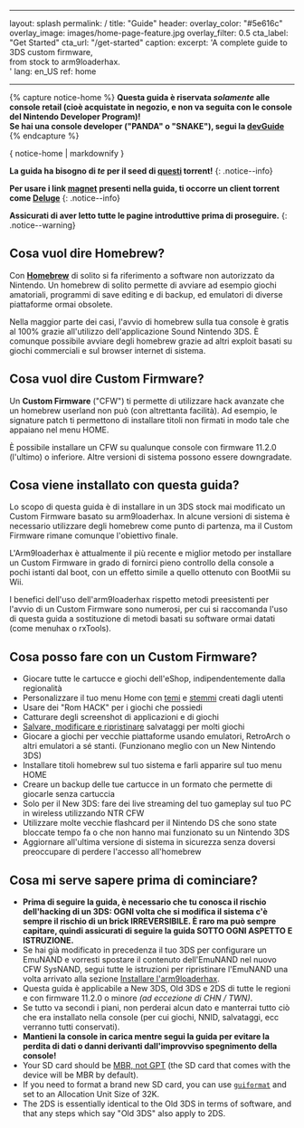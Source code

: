 * * *

layout: splash permalink: / title: "Guide" header: overlay_color: "#5e616c" overlay_image: images/home-page-feature.jpg overlay_filter: 0.5 cta_label: "Get Started" cta_url: "/get-started" caption: excerpt: 'A complete guide to 3DS custom firmware,   
from stock to arm9loaderhax.  
' lang: en_US ref: home

* * *

{% capture notice-home %} **Questa guida è riservata *solamente* alle console retail (cioè acquistate in negozio, e non va seguita con le console del Nintendo Developer Program)!  
Se hai una console developer ("PANDA" o "SNAKE"), segui la [devGuide](https://dev.3ds.guide)** {% endcapture %}

<div class="notice--danger">{ notice-home | markdownify }</div>

**La guida ha bisogno di *te* per il seed di [questi](https://3ds.guide/rss.xml) torrent!** {: .notice--info}

**Per usare i link [magnet](https://en.wikipedia.org/wiki/Magnet_URI_scheme) presenti nella guida, ti occorre un client torrent come [Deluge](http://dev.deluge-torrent.org/wiki/Download)** {: .notice--info}

**Assicurati di aver letto tutte le pagine introduttive prima di proseguire.** {: .notice--warning}

## Cosa vuol dire Homebrew?

Con [**Homebrew**](https://en.wikipedia.org/wiki/List_of_homebrew_video_games) di solito si fa riferimento a software non autorizzato da Nintendo. Un homebrew di solito permette di avviare ad esempio giochi amatoriali, programmi di save editing e di backup, ed emulatori di diverse piattaforme ormai obsolete.

Nella maggior parte dei casi, l'avvio di homebrew sulla tua console è gratis al 100% grazie all'utilizzo dell'applicazione Sound Nintendo 3DS. È comunque possibile avviare degli homebrew grazie ad altri exploit basati su giochi commerciali e sul browser internet di sistema.

## Cosa vuol dire Custom Firmware?

Un **Custom Firmware** ("CFW") ti permette di utilizzare hack avanzate che un homebrew userland non può (con altrettanta facilità). Ad esempio, le signature patch ti permettono di installare titoli non firmati in modo tale che appaiano nel menu HOME.

È possibile installare un CFW su qualunque console con firmware 11.2.0 (l'ultimo) o inferiore. Altre versioni di sistema possono essere downgradate.

## Cosa viene installato con questa guida?

Lo scopo di questa guida è di installare in un 3DS stock mai modificato un Custom Firmware basato su arm9loaderhax. In alcune versioni di sistema è necessario utilizzare degli homebrew come punto di partenza, ma il Custom Firmware rimane comunque l'obiettivo finale.

L'Arm9loaderhax è attualmente il più recente e miglior metodo per installare un Custom Firmware in grado di fornirci pieno controllo della console a pochi istanti dal boot, con un effetto simile a quello ottenuto con BootMii su Wii.

I benefici dell'uso dell'arm9loaderhax rispetto metodi preesistenti per l'avvio di un Custom Firmware sono numerosi, per cui si raccomanda l'uso di questa guida a sostituzione di metodi basati su software ormai datati (come menuhax o rxTools).

## Cosa posso fare con un Custom Firmware?

+ Giocare tutte le cartucce e giochi dell'eShop, indipendentemente dalla regionalità
+ Personalizzare il tuo menu Home con [temi](https://3dsthem.es/) e [stemmi](https://badges.3dsthem.es/) creati dagli utenti
+ Usare dei "Rom HACK" per i giochi che possiedi
+ Catturare degli screenshot di applicazioni e di giochi
+ [Salvare, modificare e ripristinare](https://gbatemp.net/threads/release-jks-savemanager-homebrew-cia-save-manager.413143/) salvataggi per molti giochi
+ Giocare a giochi per vecchie piattaforme usando emulatori, RetroArch o altri emulatori a sé stanti. (Funzionano meglio con un New Nintendo 3DS)
+ Installare titoli homebrew sul tuo sistema e farli apparire sul tuo menu HOME
+ Creare un backup delle tue cartucce in un formato che permette di giocarle senza cartuccia
+ Solo per il New 3DS: fare dei live streaming del tuo gameplay sul tuo PC in wireless utilizzando NTR CFW
+ Utilizzare molte vecchie flashcard per il Nintendo DS che sono state bloccate tempo fa o che non hanno mai funzionato su un Nintendo 3DS
+ Aggiornare all'ultima versione di sistema in sicurezza senza doversi preoccupare di perdere l'accesso all'homebrew

## Cosa mi serve sapere prima di cominciare?

+ **Prima di seguire la guida, è necessario che tu conosca il rischio dell'hacking di un 3DS: OGNI volta che si modifica il sistema c'è sempre il rischio di un brick IRREVERSIBILE. È raro ma può sempre capitare, quindi assicurati di seguire la guida SOTTO OGNI ASPETTO E ISTRUZIONE.**
+ Se hai già modificato in precedenza il tuo 3DS per configurare un EmuNAND e vorresti spostare il contenuto dell'EmuNAND nel nuovo CFW SysNAND, segui tutte le istruzioni per ripristinare l'EmuNAND una volta arrivato alla sezione [Installare l'arm9loaderhax](installing-arm9loaderhax).
+ Questa guida è applicabile a New 3DS, Old 3DS e 2DS di tutte le regioni e con firmware 11.2.0 o minore *(ad eccezione di CHN / TWN)*.
+ Se tutto va secondi i piani, non perderai alcun dato e manterrai tutto ciò che era installato nella console (per cui giochi, NNID, salvataggi, ecc verranno tutti conservati).
+ **Mantieni la console in carica mentre segui la guida per evitare la perdita di dati o danni derivanti dall'improvviso spegnimento della console!**
+ Your SD card should be [MBR, not GPT](http://www.howtogeek.com/245610/) (the SD card that comes with the device will be MBR by default).
+ If you need to format a brand new SD card, you can use [`guiformat`](http://www.ridgecrop.demon.co.uk/index.htm?guiformat.htm) and set to an Allocation Unit Size of 32K.
+ The 2DS is essentially identical to the Old 3DS in terms of software, and that any steps which say "Old 3DS" also apply to 2DS.